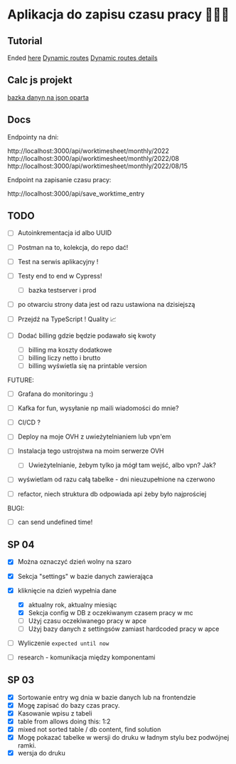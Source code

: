 # Aplikacja do zapisu czasu pracy 👨🏼‍💻

## Tutorial

Ended [here](https://nextjs.org/learn/basics/assets-metadata-css/styling-tips)
[Dynamic routes](https://nextjs.org/learn/basics/dynamic-routes)
[Dynamic routes details](https://nextjs.org/learn/basics/dynamic-routes/dynamic-routes-details)

## Calc js projekt

[bazka danyn na json oparta](https://www.npmjs.com/package/node-json-db)

## Docs

Endpointy na dni:

http://localhost:3000/api/worktimesheet/monthly/2022
http://localhost:3000/api/worktimesheet/monthly/2022/08
http://localhost:3000/api/worktimesheet/monthly/2022/08/15

Endpoint na zapisanie czasu pracy:

http://localhost:3000/api/save_worktime_entry

## TODO

- [ ] Autoinkrementacja id albo UUID
- [ ] Postman na to, kolekcja, do repo dać!
- [ ] Test na serwis aplikacyjny !
- [ ] Testy end to end w Cypress!

  - [ ] bazka testserver i prod

- [ ] po otwarciu strony data jest od razu ustawiona na dzisiejszą
- [ ] Przejdź na TypeScript ! Quality 📈
- [ ] Dodać billing gdzie będzie podawało się kwoty
  - [ ] billing ma koszty dodatkowe
  - [ ] billing liczy netto i brutto
  - [ ] billing wyświetla się na printable version

FUTURE:

- [ ] Grafana do monitoringu :)
- [ ] Kafka for fun, wysyłanie np maili wiadomości do mnie?
- [ ] CI/CD ?
- [ ] Deploy na moje OVH z uwieżytelnianiem lub vpn'em
- [ ] Instalacja tego ustrojstwa na moim serwerze OVH

  - [ ] Uwieżytelnianie, żebym tylko ja mógł tam wejść, albo vpn? Jak?

- [ ] wyświetlam od razu całą tabelke - dni nieuzupełnione na czerwono
- [ ] refactor, niech struktura db odpowiada api żeby było najprościej

BUGI:

- [ ] can send undefined time!

## SP 04

- [x] Można oznaczyć dzień wolny na szaro
- [x] Sekcja "settings" w bazie danych zawierająca
- [x] kliknięcie na dzień wypełnia dane

  - [x] aktualny rok, aktualny miesiąc
  - [x] Sekcja config w DB z oczekiwanym czasem pracy w mc
  - [ ] Użyj czasu oczekiwanego pracy w apce
  - [ ] Użyj bazy danych z settingsów zamiast hardcoded pracy w apce

- [ ] Wyliczenie `expected until now`
- [ ] research - komunikacja między komponentami

## SP 03

- [x] Sortowanie entry wg dnia w bazie danych lub na frontendzie
- [x] Mogę zapisać do bazy czas pracy.
- [x] Kasowanie wpisu z tabeli
- [x] table from allows doing this: 1:2
- [x] mixed not sorted table / db content, find solution
- [x] Mogę pokazać tabelke w wersji do druku w ładnym stylu bez podwójnej ramki.
- [x] wersja do druku

